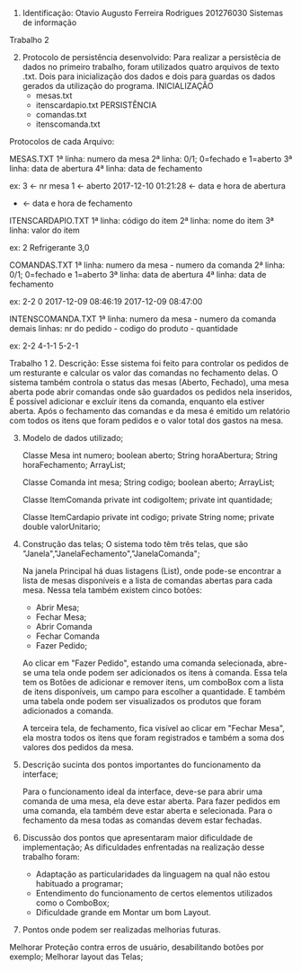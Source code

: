 1. Identificação:
 Otavio Augusto Ferreira Rodrigues 201276030 Sistemas de informação

Trabalho 2

2. Protocolo de persistência desenvolvido:
	Para realizar a persistêcia de dados no primeiro trabalho, foram utilizados quatro arquivos de texto .txt. Dois para inicialização dos dados e dois para guardas os dados gerados da utilização do programa.
	INICIALIZAÇÃO
	- mesas.txt
	- itenscardapio.txt
	PERSISTÊNCIA
	- comandas.txt
	- itenscomanda.txt

Protocolos de cada Arquivo:

MESAS.TXT
1ª linha: numero da mesa
2ª linha: 0/1; 0=fechado e 1=aberto
3ª linha: data de abertura
4ª linha: data de fechamento

ex: 
3 <- nr mesa
1 <- aberto 
2017-12-10 01:21:28 <- data e hora de abertura
- <- data e hora de fechamento 

ITENSCARDAPIO.TXT
1ª linha: código do item
2ª linha: nome do item
3ª linha: valor do item

ex: 
2
Refrigerante
3,0
    
COMANDAS.TXT
1ª linha: numero da mesa - numero da comanda
2ª linha: 0/1; 0=fechado e 1=aberto
3ª linha: data de abertura
4ª linha: data de fechamento

ex:
2-2
0
2017-12-09 08:46:19
2017-12-09 08:47:00

INTENSCOMANDA.TXT
1ª linha: numero da mesa - numero da comanda
demais linhas: 
nr do pedido - codigo do produto - quantidade

ex:
2-2
4-1-1
5-2-1


Trabalho 1
2. Descrição:
	Esse sistema foi feito para controlar os pedidos de um resturante e calcular os valor das comandas no fechamento delas.
	O sistema também controla o status das mesas (Aberto, Fechado), uma mesa aberta pode abrir comandas onde são guardados os pedidos nela inseridos,
	É possível adicionar e excluir itens da comanda, enquanto ela estiver aberta. Após o fechamento das comandas e da mesa é emitido um relatório com
	todos os itens que foram pedidos e o valor total dos gastos na mesa.

3. Modelo de dados utilizado;

	Classe Mesa 
    	int numero;
    	boolean aberto;
    	String horaAbertura;
    	String horaFechamento;
    	ArrayList<Comanda>;

	Classe Comanda
    	int mesa;
    	String codigo;
    	boolean aberto;
    	ArrayList<ItemComanda>;

 	Classe ItemComanda 
    	private int codigoItem;
    	private int quantidade;

 	Classe ItemCardapio
    	private int codigo;
    	private String nome;
    	private double valorUnitario;


4. Construção das telas;
	O sistema todo têm três telas, que são "Janela","JanelaFechamento","JanelaComanda";
	
	Na janela Principal há duas listagens (List), onde pode-se encontrar a lista de mesas disponíveis e a lista de comandas abertas para cada mesa.
	Nessa tela também existem cinco botões: 
	- Abrir Mesa;
	- Fechar Mesa;
	- Abrir Comanda
	- Fechar Comanda
	- Fazer Pedido;
	
	Ao clicar em "Fazer Pedido", estando uma comanda selecionada, abre-se uma tela onde podem ser adicionados os itens à comanda.
	Essa tela tem os Botões de adicionar e remover itens, um comboBox com a lista de itens disponíveis, um campo para escolher a quantidade.
	E também uma tabela onde podem ser visualizados os produtos que foram adicionados a comanda.
	
	A terceira tela, de fechamento, fica visível ao clicar em "Fechar Mesa", ela mostra todos os itens que foram registrados e também a soma
	dos valores dos pedidos da mesa.
	
5. Descrição sucinta dos pontos importantes do funcionamento da interface;
	
	Para o funcionamento ideal da interface, deve-se para abrir uma comanda de uma mesa, ela deve estar aberta.
	Para fazer pedidos em uma comanda, ela também deve estar aberta e selecionada.
	Para o fechamento da mesa todas as comandas devem estar fechadas.

6. Discussão dos pontos que apresentaram maior dificuldade de implementação;
	As dificuldades enfrentadas na realização desse trabalho foram:
	- Adaptação as particularidades da linguagem na qual não estou habituado a programar;
	- Entendimento do funcionamento de certos elementos utilizados como o ComboBox;
	- Dificuldade grande em Montar um bom Layout.

7. Pontos onde podem ser realizadas melhorias futuras.

Melhorar Proteção contra erros de usuário, desabilitando botões por exemplo;
Melhorar layout das Telas;
